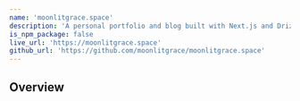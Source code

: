 ```yaml
---
name: 'moonlitgrace.space'
description: 'A personal portfolio and blog built with Next.js and Drizzle ORM. Showcasing open-source work, developer insights, and creative experiments.'
is_npm_package: false
live_url: 'https://moonlitgrace.space'
github_url: 'https://github.com/moonlitgrace/moonlitgrace.space'
---
```


## Overview
